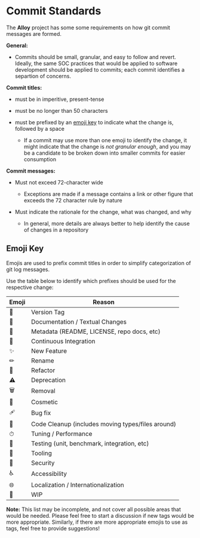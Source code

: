 # Commit Standards

The **Alloy** project has some some requirements on how git commit
messages are formed.

**General:**

* Commits should be small, granular, and easy to follow and revert. Ideally,
  the same SOC practices that would be applied to software development should
  be applied to commits; each commit identifies a separtion of concerns.

**Commit titles:**

* must be in imperitive, present-tense

* must be no longer than 50 characters

* must be prefixed by an [emoji key](#emoji-key) to indicate what the change
  is, followed by a space

  * If a commit may use more than one emoji to identify the change, it might
    indicate that the change is _not granular enough_, and you may be a
    candidate to be broken down into smaller commits for easier consumption

**Commit messages:**

* Must not exceed 72-character wide

  * Exceptions are made if a message contains a link or other figure that
    exceeds the 72 character rule by nature

* Must indicate the rationale for the change, what was changed, and why

  * In general, more details are always better to help identify the cause of
    changes in a repository

## Emoji Key

Emojis are used to prefix commit titles in order to simplify categorization
of git log messages.

Use the table below to identify which prefixes should be used for the
respective change:

| Emoji | Reason                                                              |
|---|-------------------------------------------------------------------------|
| 🔖 | Version Tag                                                            |
| 📖 | Documentation / Textual Changes                                        |
| 📇 | Metadata (README, LICENSE, repo docs, etc)                             |
| 🚦 | Continuous Integration                                                 |
| ✨ | New Feature                                                             |
| ✏ | Rename                                                                  |
| 🔨 | Refactor                                                               |
| ⚠ | Deprecation                                                             |
| 🗑️ | Removal                                                               |
| 🎨 | Cosmetic                                                               |
| 🩹 | Bug fix                                                                |
| 🧹 | Code Cleanup (includes moving types/files around)                      |
| ⏱ | Tuning / Performance                                                    |
| 🎯 | Testing (unit, benchmark, integration, etc)                            |
| 🔧 | Tooling                                                                |
| 🔐 | Security                                                               |
| ♿ | Accessibility                                                           |
| 🌐 | Localization / Internationalization                                    |
| 🚧 | WIP                                                                    |

**Note:** This list may be incomplete, and not cover all possible areas that
would be needed. Please feel free to start a discussion if new tags would be
more appropriate. Similarly, if there are more appropriate emojis to use as
tags, feel free to provide suggestions!